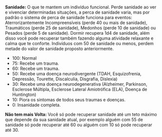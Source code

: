**Sanidade:** O que te mantem um indivíduo funcional. Perde sanidade ao ver e vivenciar determinadas situações, a perca de sanidade varia, mas por padrão o sistema de perca de sanidade funciona para eventos: Aterrorizantemente Incompreensíveis (perde 40 ou mais de sanidade), Traumáticos (perde 25 de sanidade), Medonhos (perde 10 de sanidade) ou Pesados (perde 5 de sanidade). Dormir recupera 1d4 de sanidade, além disso você pode recuperar também fazendo alguma atividade relaxante e calma que te conforte. Indivíduos com 50 de sanidade ou menos, perdem metade do valor de sanidade proposto anteriormente.  
- 100: Normal
- 75: Recebe um trauma.
- 60: Recebe um trauma.
- 50: Recebe uma doença neurodivergente (TDAH, Esquizofrenia, Depressão, Tourette, Discalculia, Disgrafia, Dislexia)
- 30: Recebe uma doença neurodegenerativa (Alzheimer, Parkinson, Esclerose Múltipla, Esclerose Lateral Amiotrófica (ELA), Doença de Huntington)
- 10: Piora os sintomas de todos seus traumas e doenças.
- 0: Insanidade completa.

**Não tem mais Volta:** Você só pode recuperar sanidade até um teto máximo que depende da sua sanidade atual, por exemplo alguém com 55 de sanidade só pode recuperar até 60 ou alguém com 10 só pode recuperar até 30.